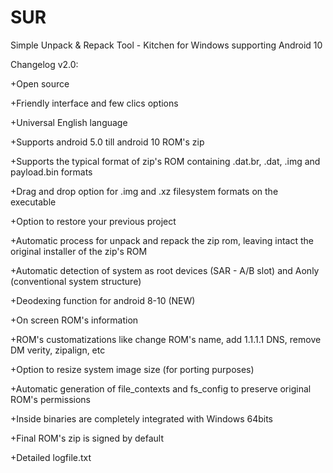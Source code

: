 # SUR
Simple Unpack &amp; Repack Tool - Kitchen for Windows supporting Android 10

Changelog v2.0:

+Open source

+Friendly interface and few clics options

+Universal English language

+Supports android 5.0 till android 10 ROM's zip

+Supports the typical format of zip's ROM containing .dat.br, .dat, .img and payload.bin formats

+Drag and drop option for .img and .xz filesystem formats on the executable

+Option to restore your previous project

+Automatic process for unpack and repack the zip rom, leaving intact the original installer of the zip's ROM

+Automatic detection of system as root devices (SAR - A/B slot) and Aonly (conventional system structure)

+Deodexing function for android 8-10 (NEW)

+On screen ROM's information

+ROM's customatizations like change ROM's name, add 1.1.1.1 DNS, remove DM verity, zipalign, etc

+Option to resize system image size (for porting purposes)

+Automatic generation of file_contexts and fs_config to preserve original ROM's permissions

+Inside binaries are completely integrated with Windows 64bits

+Final ROM's zip is signed by default

+Detailed logfile.txt
